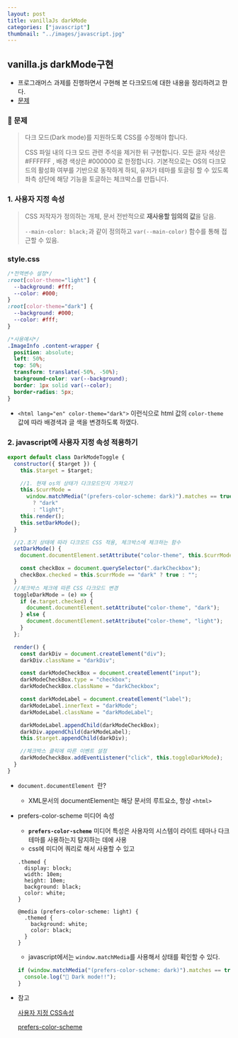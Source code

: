 ```yaml
---
layout: post
title: vanillaJs darkMode
categories: ["javascript"]
thumbnail: "../images/javascript.jpg"
---
```


## vanilla.js darkMode구현

- 프로그래머스 과제를 진행하면서 구현해 본 다크모드에 대한 내용을 정리하려고 한다.
- [문제](https://programmers.co.kr/skill_check_assignments/4)

### 🌈 문제

> 다크 모드(Dark mode)를 지원하도록 CSS를 수정해야 합니다.
>
> CSS 파일 내의 다크 모드 관련 주석을 제거한 뒤 구현합니다. 모든 글자 색상은 #FFFFFF , 배경 색상은 #000000 로 한정합니다. 기본적으로는 OS의 다크모드의 활성화 여부를 기반으로 동작하게 하되, 유저가 테마를 토글링 할 수 있도록 좌측 상단에 해당 기능을 토글하는 체크박스를 만듭니다.

### 1. 사용자 지정 속성

> CSS 저작자가 정의하는 개체, 문서 전반적으로 **재사용할 임의의 값**을 담음.
>
> `--main-color: black;`과 같이 정의하고 `var(--main-color)` 함수를 통해 접근할 수 있음.

### style.css

```css
/*전역변수 설정*/
:root[color-theme="light"] {
  --background: #fff;
  --color: #000;
}
:root[color-theme="dark"] {
  --background: #000;
  --color: #fff;
}

/*사용예시*/
.ImageInfo .content-wrapper {
  position: absolute;
  left: 50%;
  top: 50%;
  transform: translate(-50%, -50%);
  background-color: var(--background);
  border: 1px solid var(--color);
  border-radius: 5px;
}
```

- `<html lang="en" color-theme="dark">` 이런식으로 html 값의 `color-theme` 값에 따라 배경색과 글 색을 변경하도록 하였다.

### 2. javascript에 사용자 지정 속성 적용하기

```javascript
export default class DarkModeToggle {
  constructor({ $target }) {
    this.$target = $target;

    //1. 현재 os의 상태가 다크모드인지 가져오기
    this.$currMode =
      window.matchMedia("(prefers-color-scheme: dark)").matches == true
        ? "dark"
        : "light";
    this.render();
    this.setDarkMode();
  }

  //2.초기 상태에 따라 다크모드 CSS 적용, 체크박스에 체크하는 함수
  setDarkMode() {
    document.documentElement.setAttribute("color-theme", this.$currMode);

    const checkBox = document.querySelector(".darkCheckbox");
    checkBox.checked = this.$currMode == "dark" ? true : "";
  }
  //체크박스 체크에 따른 CSS 다크모드 변경
  toggleDarkMode = (e) => {
    if (e.target.checked) {
      document.documentElement.setAttribute("color-theme", "dark");
    } else {
      document.documentElement.setAttribute("color-theme", "light");
    }
  };

  render() {
    const darkDiv = document.createElement("div");
    darkDiv.className = "darkDiv";

    const darkModeCheckBox = document.createElement("input");
    darkModeCheckBox.type = "checkbox";
    darkModeCheckBox.className = "darkCheckbox";

    const darkModeLabel = document.createElement("label");
    darkModeLabel.innerText = "darkMode";
    darkModeLabel.className = "darkModeLabel";

    darkModeLabel.appendChild(darkModeCheckBox);
    darkDiv.appendChild(darkModeLabel);
    this.$target.appendChild(darkDiv);

    //체크박스 클릭에 따른 이벤트 설정
    darkModeCheckBox.addEventListener("click", this.toggleDarkMode);
  }
}
```

- `document.documentElement `란?

  - XML문서의 documentElement는 해당 문서의 루트요소, 항상 `<html>`

- prefers-color-scheme 미디어 속성

  - **`prefers-color-scheme`** 미디어 특성은 사용자의 시스템이 라이트 테마나 다크 테마를 사용하는지 탐지하는 데에 사용
  - css에 미디어 쿼리로 해서 사용할 수 있고

  ```
  .themed {
    display: block;
    width: 10em;
    height: 10em;
    background: black;
    color: white;
  }

  @media (prefers-color-scheme: light) {
    .themed {
      background: white;
      color: black;
    }
  }
  ```

  - javascript에서는 `window.matchMedia`를 사용해서 상태를 확인할 수 있다.

  ```javascript
  if (window.matchMedia("(prefers-color-scheme: dark)").matches == true) {
    console.log("🎉 Dark mode!!");
  }
  ```

- 참고

  [사용자 지정 CSS속성](https://developer.mozilla.org/ko/docs/Web/CSS/Using_CSS_custom_properties)

  [prefers-color-scheme](https://developer.mozilla.org/ko/docs/Web/CSS/@media/prefers-color-scheme)
